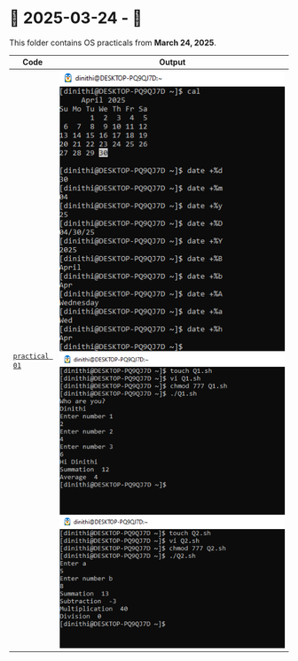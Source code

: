 # 📅 2025-03-24 - 🍃
This folder contains OS practicals from **March 24, 2025**.

| Code  | Output |
|------|------|
| [`practical 01`](./Codes/practical.txt)  |  ![01](./Outputs/1.png) ![02](./Outputs/2.png) ![03](./Outputs/3.png)|
